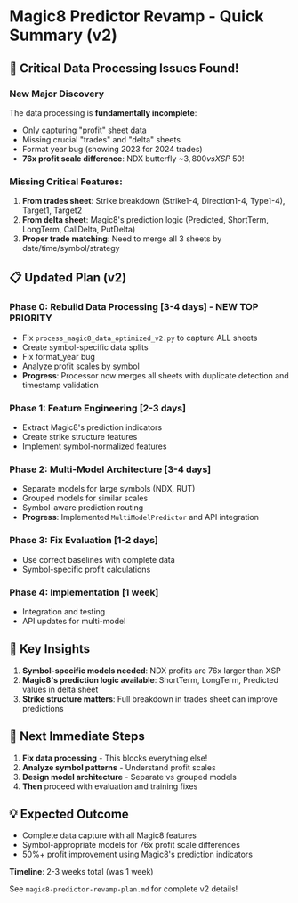 # Magic8 Predictor Revamp - Quick Summary (v2)

## 🚨 Critical Data Processing Issues Found!

### New Major Discovery
The data processing is **fundamentally incomplete**:
- Only capturing "profit" sheet data
- Missing crucial "trades" and "delta" sheets  
- Format year bug (showing 2023 for 2024 trades)
- **76x profit scale difference**: NDX butterfly ~$3,800 vs XSP ~$50!

### Missing Critical Features:
1. **From trades sheet**: Strike breakdown (Strike1-4, Direction1-4, Type1-4), Target1, Target2
2. **From delta sheet**: Magic8's prediction logic (Predicted, ShortTerm, LongTerm, CallDelta, PutDelta)
3. **Proper trade matching**: Need to merge all 3 sheets by date/time/symbol/strategy

## 📋 Updated Plan (v2)

### Phase 0: Rebuild Data Processing [3-4 days] - NEW TOP PRIORITY
- Fix `process_magic8_data_optimized_v2.py` to capture ALL sheets
- Create symbol-specific data splits
- Fix format_year bug
- Analyze profit scales by symbol
 - **Progress**: Processor now merges all sheets with duplicate detection and
   timestamp validation

### Phase 1: Feature Engineering [2-3 days]
- Extract Magic8's prediction indicators
- Create strike structure features
- Implement symbol-normalized features

### Phase 2: Multi-Model Architecture [3-4 days]
- Separate models for large symbols (NDX, RUT)
- Grouped models for similar scales
- Symbol-aware prediction routing
 - **Progress**: Implemented `MultiModelPredictor` and API integration

### Phase 3: Fix Evaluation [1-2 days]
- Use correct baselines with complete data
- Symbol-specific profit calculations

### Phase 4: Implementation [1 week]
- Integration and testing
- API updates for multi-model

## 🎯 Key Insights

1. **Symbol-specific models needed**: NDX profits are 76x larger than XSP
2. **Magic8's prediction logic available**: ShortTerm, LongTerm, Predicted values in delta sheet
3. **Strike structure matters**: Full breakdown in trades sheet can improve predictions

## 🚀 Next Immediate Steps

1. **Fix data processing** - This blocks everything else!
2. **Analyze symbol patterns** - Understand profit scales
3. **Design model architecture** - Separate vs grouped models
4. **Then** proceed with evaluation and training fixes

## 💡 Expected Outcome
- Complete data capture with all Magic8 features
- Symbol-appropriate models for 76x profit scale differences
- 50%+ profit improvement using Magic8's prediction indicators

**Timeline**: 2-3 weeks total (was 1 week)

See `magic8-predictor-revamp-plan.md` for complete v2 details!
